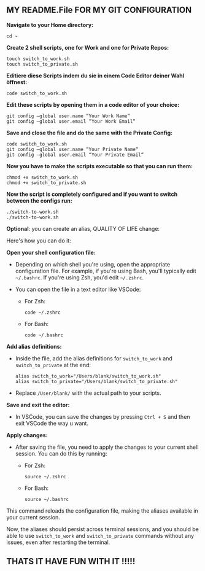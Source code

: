 ## MY README.File FOR MY GIT CONFIGURATION

**Navigate to your Home directory:**

	
	cd ~
	

**Create 2 shell scripts, one for Work and one for Private Repos:** 


	touch switch_to_work.sh
	touch switch_to_private.sh


**Editiere diese Scripts indem du sie in einem Code Editor deiner Wahl öffnest:**

	code switch_to_work.sh


**Edit these scripts by opening them in a code editor of your choice:**
	
	
	git config —global user.name “Your Work Name“
	git config —global user.email “Your Work Email“
	

**Save and close the file and do the same with the Private Config:**

	
	code switch_to_work.sh
	git config —global user.name “Your Private Name“
	git config —global user.email “Your Private Email“
	

**Now you have to make the scripts executable so that you can run them:**
	
 	
	chmod +x switch_to_work.sh
	chmod +x switch_to_private.sh
	

**Now the script is completely configured and if you want to switch between the configs run:**
	
 	
	./switch-to-work.sh
	./switch-to-work.sh
	
 
__Optional__: you can create an alias, QUALITY OF LIFE change:

Here's how you can do it:

**Open your shell configuration file:**
   - Depending on which shell you're using, open the appropriate configuration file. For example, if you're using Bash, you'll typically edit `~/.bashrc`. If you're using Zsh, you'd edit `~/.zshrc`.
   - You can open the file in a text editor like VSCode:
     
     - For Zsh:
       
       ```
       code ~/.zshrc
       ```
       
     - For Bash:
       
       ```
       code ~/.bashrc
       ```

**Add alias definitions:**
   - Inside the file, add the alias definitions for `switch_to_work` and `switch_to_private` at the end:

     ```
     alias switch_to_work="/Users/blank/switch_to_work.sh"
     alias switch_to_private="/Users/blank/switch_to_private.sh"
     ```
     
   - Replace `/User/blank/` with the actual path to your scripts.

**Save and exit the editor:**
   - In VSCode, you can save the changes by pressing `Ctrl + S` and then exit VSCode the way u want.

**Apply changes:**
   - After saving the file, you need to apply the changes to your current shell session. You can do this by running:
     - For Zsh:
       
       ```
       source ~/.zshrc
       ```
       
     - For Bash:
       
       ```
       source ~/.bashrc
       ```
       
This command reloads the configuration file, making the aliases available in your current session.
   
Now, the aliases should persist across terminal sessions, and you should be able to use `switch_to_work` and `switch_to_private` commands without any issues, even after restarting the terminal.



## THATS IT HAVE FUN WITH IT !!!!!
	






